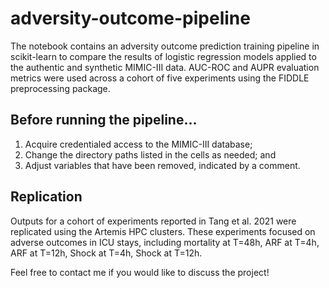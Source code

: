 # adversity-outcome-pipeline
The notebook contains an adversity outcome prediction training pipeline in scikit-learn to compare the results of logistic regression models applied to the authentic and synthetic MIMIC-III data. AUC-ROC and AUPR evaluation metrics were used across a cohort of five experiments using the FIDDLE preprocessing package.

## Before running the pipeline...
1. Acquire credentialed access to the MIMIC-III database;
2. Change the directory paths listed in the cells as needed; and 
3. Adjust variables that have been removed, indicated by a comment.

## Replication
Outputs for a cohort of experiments reported in Tang et al. 2021 were replicated using the Artemis HPC clusters. These experiments focused on adverse outcomes in ICU stays, including mortality at T=48h, ARF at T=4h, ARF at T=12h, Shock at T=4h, Shock at T=12h.

Feel free to contact me if you would like to discuss the project!
